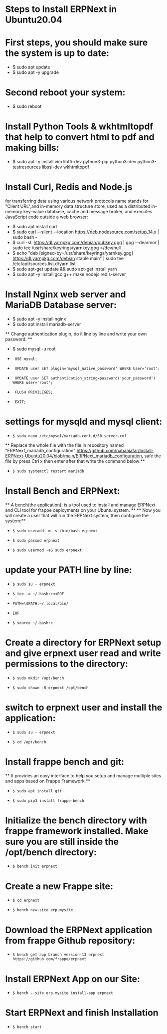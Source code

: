# Steps to Install ERPNext in Ubuntu20.04
# First steps, you should make sure the system is up to date:
*    $ sudo apt update
*    $ sudo apt -y upgrade

#  Second reboot your system:
*    $ sudo reboot

#  Install Python Tools & wkhtmltopdf that help to convert html to pdf and making bills:
*    $ sudo apt -y install vim libffi-dev python3-pip python3-dev  python3-testresources libssl-dev wkhtmltopdf

# Install Curl, Redis and Node.js 
for transferring data using various network protocols name stands for "Client URL",and in-memory data structure store, used as a distributed in-memory key–value database, cache and message broker, 
and executes JavaScript code outside a web browser:
  *  $ sudo apt install curl
*    $ sudo curl --silent --location https://deb.nodesource.com/setup_14.x | sudo bash -
*    $ curl -sL https://dl.yarnpkg.com/debian/pubkey.gpg | gpg --dearmor | sudo tee /usr/share/keyrings/yarnkey.gpg >/dev/null
*    $ echo "deb [signed-by=/usr/share/keyrings/yarnkey.gpg] https://dl.yarnpkg.com/debian stable main" | sudo tee /etc/apt/sources.list.d/yarn.list
*    $ sudo apt-get update && sudo apt-get install yarn
*    $ sudo apt -y install gcc g++ make nodejs redis-server

#  Install Nginx web server and MariaDB Database server:
*    $ sudo apt -y install nginx
*    $ sudo apt install mariadb-server

** Change authentication plugin, do it line by line and write your own password: **

*    $ sudo mysql -u root
*      USE mysql;
*      UPDATE user SET plugin='mysql_native_password' WHERE User='root';
*      UPDATE user SET authentication_string=password('your_password') WHERE user='root';
*      FLUSH PRIVILEGES;
*      EXIT;

#  settings for mysqld and mysql client:
*     $ sudo nano /etc/mysql/mariadb.conf.d/50-server.cnf
** Replace the whole file with the file in repository named "ERPNext_mariadb_configuration" https://github.com/nabaajafar/Install-ERPNext-Ubuntu20.04/blob/main/ERPNext_mariadb_configuration, safe the file by press Ctrl x then enter after that write the command below:**
*     $ sudo systemctl restart mariadb

#  Install Bench and ERPNext:
** A bench(the application): is a tool used to install and manage ERPNext and CLI tool for frappe deployments on your Ubuntu system. **
** Now you will create a user that will run the ERPNext system, then configure the system:**
*     $ sudo useradd -m -s /bin/bash erpnext
*     $ sudo passwd erpnext
*     $ sudo usermod -aG sudo erpnext

#  update your PATH line by line:
*     $ sudo su - erpnext
*     $ tee -a ~/.bashrc<<EOF
*     PATH=\$PATH:~/.local/bin/
*     EOF
*     $ source ~/.bashrc

#  Create a directory for ERPNext setup and give erpnext user read and write permissions to the directory:
*     $ sudo mkdir /opt/bench
*     $ sudo chown -R erpnext /opt/bench

#  switch to erpnext user and install the application:
*     $ sudo su - erpnext
*     $ cd /opt/bench

# Install frappe bench and git:
** It provides an easy interface to help you setup and manage multiple sites and apps based on Frappe Framework.**
*     $ sudo apt install git
*     $ sudo pip3 install frappe-bench

 #  Initialize the bench directory with frappe framework installed. Make sure you are still inside the /opt/bench directory:
*     $ bench init erpnext
    
#  Create a new Frappe site:
*     $ cd erpnext
*     $ bench new-site erp.mysite

#  Download the ERPNext application from frappe Github repository:
*     $ bench get-app branch version-13 erpnext https://github.com/frappe/erpnext

#  Install ERPNext App on our Site:
*     $ bench --site erp.mysite install-app erpnext

#  Start ERPNext and finish Installation
*     $ bench start

